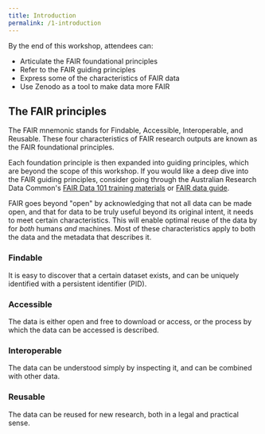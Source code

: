 ```yaml
---
title: Introduction
permalink: /1-introduction
---
```


By the end of this workshop, attendees can:

* Articulate the FAIR foundational principles
* Refer to the FAIR guiding principles
* Express some of the characteristics of FAIR data
* Use Zenodo as a tool to make data more FAIR

## The FAIR principles

The FAIR mnemonic stands for Findable, Accessible, Interoperable, and Reusable. These four characteristics of FAIR research outputs are known as the
FAIR foundational principles.

Each foundation principle is then expanded into guiding principles, which are beyond the scope of this workshop. If you would like a deep dive into the
FAIR guiding principles, consider going through the Australian Research Data Common's [FAIR Data 101 training materials](https://au-research.github.io/FAIR-data-101-training/) or [FAIR data guide](https://ardc.edu.au/resources/working-with-data/fair-data/).

FAIR goes beyond "open" by acknowledging that not all data can be made open, and that for data to be truly useful beyond its original intent, it needs to meet certain characteristics. This will enable optimal reuse of the data by for *both* humans *and* machines. Most of these characteristics apply to both the data and the metadata that describes it.

### Findable

It is easy to discover that a certain dataset exists, and can be uniquely identified with a persistent identifier (PID).

### Accessible

The data is either open and free to download or access, or the process by which the data can be accessed is described.

### Interoperable

The data can be understood simply by inspecting it, and can be combined with other data.

### Reusable

The data can be reused for new research, both in a legal and practical sense.
